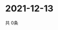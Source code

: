 # 2021-12-13
  共 0条

  <!-- BEGIN -->
  <!-- 最后更新时间Mon Dec 13 2021 08:06:17 GMT+0000 (Coordinated Universal Time) -->
  
  <!-- END -->
  
  